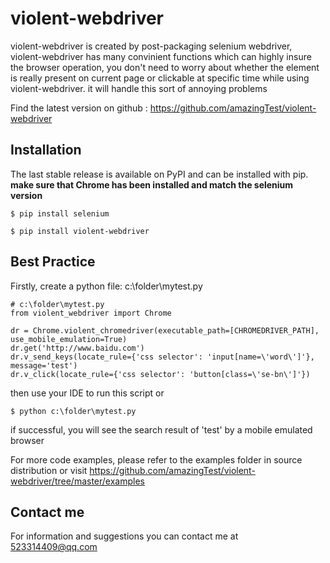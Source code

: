 # violent-webdriver
violent-webdriver is created by post-packaging selenium webdriver,  violent-webdriver has many convinient functions
which can highly insure the browser operation, you don't need to worry about whether the element is really present
on current page or clickable at specific time while using violent-webdriver. it will handle this sort
of annoying problems

Find the latest version on github : https://github.com/amazingTest/violent-webdriver

## Installation
The last stable release is available on PyPI and can be installed with pip.
**make sure that Chrome has been installed and match the selenium version** 

    $ pip install selenium

    $ pip install violent-webdriver

## Best Practice
Firstly, create a python file: c:\folder\mytest.py

    # c:\folder\mytest.py
    from violent_webdriver import Chrome

    dr = Chrome.violent_chromedriver(executable_path=[CHROMEDRIVER_PATH], use_mobile_emulation=True)
    dr.get('http://www.baidu.com')
    dr.v_send_keys(locate_rule={'css selector': 'input[name=\'word\']'}, message='test')
    dr.v_click(locate_rule={'css selector': 'button[class=\'se-bn\']'})

then use your IDE to run this script or

    $ python c:\folder\mytest.py

if successful, you will see the search result of 'test' by a mobile emulated browser

For more code examples, please refer to the examples folder in source distribution or
visit https://github.com/amazingTest/violent-webdriver/tree/master/examples

## Contact me
For information and suggestions you can contact me at 523314409@qq.com
